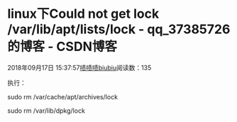 # linux下Could not get lock /var/lib/apt/lists/lock - qq_37385726的博客 - CSDN博客





2018年09月17日 15:37:57[啧啧啧biubiu](https://me.csdn.net/qq_37385726)阅读数：135








执行：

sudo rm /var/cache/apt/archives/lock 

sudo rm /var/lib/dpkg/lock



